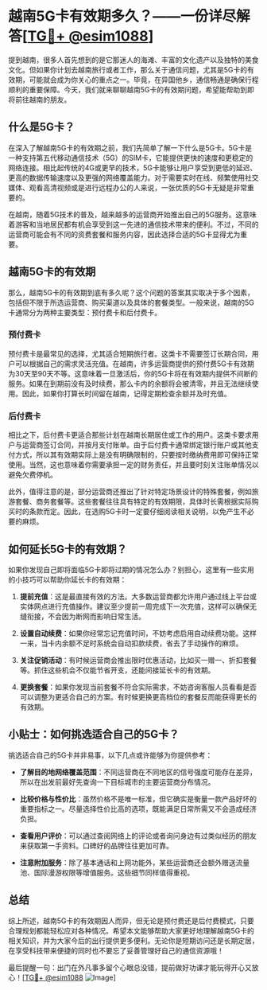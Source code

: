 # 越南5G卡有效期多久？——一份详尽解答[[TG💪+ @esim1088](https://t.me/s/esim1088)]

提到越南，很多人首先想到的是它那迷人的海滩、丰富的文化遗产以及独特的美食文化。但如果你计划去越南旅行或者工作，那么关于通信问题，尤其是5G卡的有效期，可能就会成为你关心的重点之一。毕竟，在异国他乡，通信畅通是确保行程顺利的重要保障。今天，我们就来聊聊越南5G卡的有效期问题，希望能帮助到即将前往越南的朋友。

## 什么是5G卡？

在深入了解越南5G卡的有效期之前，我们先简单了解一下什么是5G卡。5G卡是一种支持第五代移动通信技术（5G）的SIM卡，它能提供更快的速度和更稳定的网络连接。相比起传统的4G或更早的技术，5G卡能够让用户享受到更低的延迟、更高的数据传输速度以及更强的网络覆盖能力。对于需要实时在线、频繁使用社交媒体、观看高清视频或是进行远程办公的人来说，一张优质的5G卡无疑是非常重要的。

在越南，随着5G技术的普及，越来越多的运营商开始推出自己的5G服务。这意味着游客和当地居民都有机会享受到这一先进的通信技术带来的便利。不过，不同的运营商可能会有不同的资费套餐和服务内容，因此选择合适的5G卡显得尤为重要。

## 越南5G卡的有效期

那么，越南5G卡的有效期到底有多久呢？这个问题的答案其实取决于多个因素，包括但不限于所选运营商、购买渠道以及具体的套餐类型。一般来说，越南的5G卡通常分为两种主要类型：预付费卡和后付费卡。

### 预付费卡

预付费卡是最常见的选择，尤其适合短期旅行者。这类卡不需要签订长期合同，用户可以根据自己的需求灵活充值。在越南，许多运营商提供的预付费5G卡有效期为30天至90天不等。这意味着一旦激活后，你的5G卡将在有效期内提供不间断的服务。如果在到期前没有及时续费，那么卡内的余额将会被清零，并且无法继续使用。因此，如果你打算长时间留在越南，记得定期检查余额并及时充值。

### 后付费卡

相比之下，后付费卡更适合那些计划在越南长期居住或工作的用户。这类卡要求用户与运营商签订合同，并按月支付账单。由于后付费卡通常绑定银行账户或其他支付方式，所以其有效期实际上是没有明确限制的，只要按时缴纳费用即可保持正常使用。当然，这也意味着你需要承担一定的财务责任，并且要时刻关注账单情况以避免欠费停机。

此外，值得注意的是，部分运营商还推出了针对特定场景设计的特殊套餐，例如旅游套餐、商务套餐等。这些套餐往往具有特定的有效期限，具体时长需根据实际购买时的条款而定。因此，在选购5G卡时一定要仔细阅读相关说明，以免产生不必要的麻烦。

## 如何延长5G卡的有效期？

如果你发现自己即将面临5G卡即将过期的情况怎么办？别担心，这里有一些实用的小技巧可以帮助你延长卡的有效期：

1. **提前充值**：这是最直接有效的方法。大多数运营商都允许用户通过线上平台或实体网点进行充值操作。建议至少提前一周完成下一次充值，这样可以确保无缝衔接，不会因为断网而影响日常生活。

2. **设置自动续费**：如果你经常忘记充值时间，不妨考虑启用自动续费功能。这样一来，当卡内余额不足时系统会自动扣款续费，省去了手动操作的麻烦。

3. **关注促销活动**：有时候运营商会推出限时优惠活动，比如买一赠一、折扣套餐等。抓住这些机会不仅能节省开支，还能间接延长卡的有效期。

4. **更换套餐**：如果你发现当前套餐不符合实际需求，不妨咨询客服人员看看是否可以调整为更适合自己的方案。有时候更换更高档位的套餐反而能获得更长的有效期。

## 小贴士：如何挑选适合自己的5G卡？

挑选适合自己的5G卡并非易事，以下几点或许能够为你提供参考：

- **了解目的地网络覆盖范围**：不同运营商在不同地区的信号强度可能存在差异，所以在出发前最好先查询一下目标城市的主要运营商分布情况。
  
- **比较价格与性价比**：虽然价格不是唯一标准，但它确实是衡量一款产品好坏的重要指标之一。尽量选择性价比高的选项，既能满足日常所需又不会造成经济负担。

- **查看用户评价**：可以通过查阅网络上的评论或者询问身边有过类似经历的朋友来获取第一手资料。口碑好的品牌往往更加可靠。

- **注意附加服务**：除了基本通话和上网功能外，某些运营商还会额外赠送流量池、国际漫游权限等增值服务。这些细节同样值得重视。

## 总结

综上所述，越南5G卡的有效期因人而异，但无论是预付费还是后付费模式，只要合理规划都能轻松应对各种情况。希望本文能够帮助大家更好地理解越南5G卡的相关知识，并为大家今后的出行提供更多便利。无论你是短期访问还是长期定居，在享受科技带来便捷的同时也不要忘了妥善管理好自己的通信资源哦！

最后提醒一句：出门在外凡事多留个心眼总没错，提前做好功课才能玩得开心又放心！[[TG💪+ @esim1088](https://t.me/s/esim1088) ![Image](https://i.postimg.cc/4NQfJmqS/Snipaste-2025-05-13-00-14-12.png)]